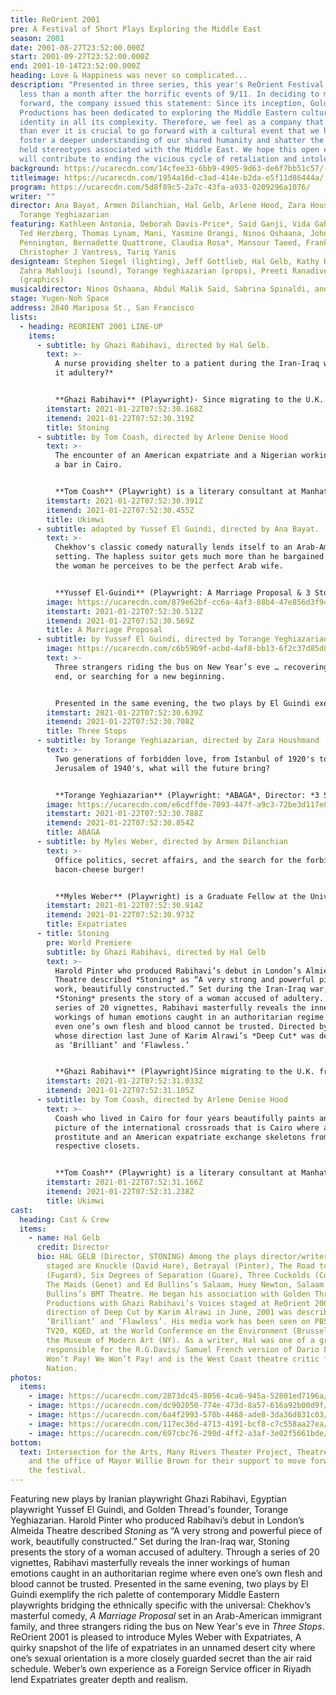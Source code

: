 ```yaml
---
title: ReOrient 2001
pre: A Festival of Short Plays Exploring the Middle East
season: 2001
date: 2001-08-27T23:52:00.000Z
start: 2001-09-27T23:52:00.000Z
end: 2001-10-14T23:52:00.000Z
heading: Love & Happiness was never so complicated...
description: "Presented in three series, this year's ReOrient Festival opens
  less than a month after the horrific events of 9/11. In deciding to move
  forward, the company issued this statement: Since its inception, Golden Thread
  Productions has been dedicated to exploring the Middle Eastern culture and
  identity in all its complexity. Therefore, we feel as a company that now more
  than ever it is crucial to go forward with a cultural event that we hope will
  foster a deeper understanding of our shared humanity and shatter the commonly
  held stereotypes associated with the Middle East. We hope this open exchange
  will contribute to ending the vicious cycle of retaliation and intolerance."
background: https://ucarecdn.com/14cfee33-6bb9-4905-9d63-de6f7bb51c57/-/crop/835x422/0,37/-/preview/
titleimage: https://ucarecdn.com/1954a16d-c3ad-414e-b2da-e5f11d86444a/
program: https://ucarecdn.com/5d8f89c5-2a7c-43fa-a933-0209296a1076/
writer: ""
director: Ana Bayat, Armen Dilanchian, Hal Gelb, Arlene Hood, Zara Houshmand,
  Torange Yeghiazarian
featuring: Kathleen Antonia, Deborah Davis-Price*, Said Ganji, Vida Gahremani,
  Ted Herzberg, Thomas Lynam, Mani, Yasmine Orangi, Ninos Oshaana, John
  Pennington, Bernadette Quattrone, Claudia Rosa*, Mansour Taeed, Frank Toth,
  Christopher J Vantress, Tariq Yanis
designteam: Stephen Siegel (lighting), Jeff Gottlieb, Hal Gelb, Kathy Kennedy,
  Zahra Mahlouji (sound), Torange Yeghiazarian (props), Preeti Ranadive
  (graphics)
musicaldirector: Ninos Oshaana, Abdul Malik Said, Sabrina Spinaldi, and Kathy Kennedy (voice)
stage: Yugen-Noh Space
address: 2840 Mariposa St., San Francisco
lists:
  - heading: REORIENT 2001 LINE-UP
    items:
      - subtitle: by Ghazi Rabihavi, directed by Hal Gelb.
        text: >-
          A nurse providing shelter to a patient during the Iran-Iraq war. *Was
          it adultery?*


          **Ghazi Rabihavi** (Playwright)- Since migrating to the U.K. from Iran where most of his writing is banned from publication, Ghazi has had a number of novels, short stories and plays published and produced in Europe. In 1997, Harold Pinter introduced Ghazi to the British public by producing his play *Look Europe!* at Almeida Theatre in London. Pinter called *Look Europe!* “A work of a gifted writer” and later described *Stoning* as “A very strong and powerful piece of work, beautifully constructed.” In addition to productions in London and Amsterdam *Look Europe!* has also been staged in New York at the Actors’ Studio. This is the world premier of *Stoning*. Ghazi is currently working on his new play, *Captured by Camera*, which will be performed in October in London and Amsterdam. It is based on a true story of Ahmad Batebi, an Iranian film student who is serving 15 years in prison for being photographed by a journalist during the recent student demonstrations in Tehran. *Captured by Camera* and *Look* *Europe!* are both written in support of the prisoners of conscious in Iran.
        itemstart: 2021-01-22T07:52:30.168Z
        itemend: 2021-01-22T07:52:30.319Z
        title: Stoning
      - subtitle: by Tom Coash, directed by Arlene Denise Hood
        text: >-
          The encounter of an American expatriate and a Nigerian working girl at
          a bar in Cairo.


          **Tom Coash** (Playwright) is a literary consultant at Manhattan Theatre Club. Tom previously spent four years teaching playwriting at The American University in Cairo, Egypt. He had several plays produced in Cairo including *Censory Perceptions*, which was also produced at an international festival in Beirut, and his commissioned play *Khamaseen*, which was produced both in Cairo and as part of the Edinburgh Theatre Fringe Festival. In 1994/95 Coash was a Jerome Fellow Playwright-in-Residence at the Playwright’s Center in Minneapolis, MN. Coash has worked professionally for several theatres including Actors Theatre of Louisville and Theatre of the First Amendment.
        itemstart: 2021-01-22T07:52:30.391Z
        itemend: 2021-01-22T07:52:30.455Z
        title: Ukimwi
      - subtitle: adapted by Yussef El Guindi, directed by Ana Bayat.
        text: >-
          Chekhov's classic comedy naturally lends itself to an Arab-American
          setting. The hapless suitor gets much more than he bargained for in
          the woman he perceives to be the perfect Arab wife.


          **Yussef El-Guindi** (Playwright: A Marriage Proposal & 3 Stops) - Primarily a playwright, Yussef  has been active as a poet, actor and filmmaker: His adaptation of Chekhov's *A Marriage Proposal* staged by the Arab Theatrical Arts Guild in Dearborn, MI was nominated for several PAGE awards including Outstanding Achievement in Original Play or Adaptation. His last poem, *Crossing Borders*, was published on placards and placed on buses as part of Seattle’s Poetry and Art on Buses. Yussef’s short film *Love Stalks* won an award for best short narrative film at Seattle Underground Film Festival and was aired on KTEH. A native of Egypt, Yussef holds an M.F.A in Playwriting from Carnegie-Mellon University and was playwright in-residence at Duke University.
        image: https://ucarecdn.com/879e62bf-cc6a-4af3-88b4-47e856d3f942/
        itemstart: 2021-01-22T07:52:30.512Z
        itemend: 2021-01-22T07:52:30.569Z
        title: A Marriage Proposal
      - subtitle: by Yussef El Guindi, directed by Torange Yeghiazarian.
        image: https://ucarecdn.com/c6b59b9f-acbd-4af8-bb13-6f2c37d85d0c/
        text: >-
          Three strangers riding the bus on New Year’s eve … recovering from an
          end, or searching for a new beginning.


          Presented in the same evening, the two plays by El Guindi exemplify the rich palette of contemporary Middle Eastern playwrights bridging the ethnically specific with the universal.
        itemstart: 2021-01-22T07:52:30.639Z
        itemend: 2021-01-22T07:52:30.708Z
        title: Three Stops
      - subtitle: by Torange Yeghiazarian, directed by Zara Houshmand
        text: >-
          Two generations of forbidden love, from Istanbul of 1920's to
          Jerusalem of 1940's, what will the future bring?


          **Torange Yeghiazarian** (Playwright: *ABAGA*, Director: *3 STOPS*) writes, acts and directs for the theatre and is the founder and artistic director of Golden Thread Productions. Among Torange’s writing/ directing credits are *The Myth of Creation* by Iranian writer Sadegh Hedayat, *Publicly Resting*, *Behind Glass Windows*, *Operation No Penetration, Lysistrata 97!* and *Waves*. She has performed in a number of plays and independent films. Born in Iran, Torange received her Masters degree in Theatre Arts from San Francisco State University where she had the opportunity to collaborate with the San Francisco Mime Troupe in creating the melodrama *TORCH*!
        image: https://ucarecdn.com/e6cdffde-7093-447f-a9c3-72be3d117e85/
        itemstart: 2021-01-22T07:52:30.788Z
        itemend: 2021-01-22T07:52:30.854Z
        title: ABAGA
      - subtitle: by Myles Weber, directed by Armen Dilanchian
        text: >-
          Office politics, secret affairs, and the search for the forbidden
          bacon-cheese burger!


          **Myles Weber** (Playwright) is a Graduate Fellow at the University of Maryland, College Park, pursuing a Ph.D. in American literature. He served seven years as a Foreign Service officer in the U.S. State Department, with postings in Stockholm, Riyadh, and Washington, D.C. Kaliyuga Arts premier production of his play *Pride* in June, 1999 at EXIT Theatre received the Dean Goodman Choice Awards, including one for Original Writing. *Pride* was named one of the best new plays of the year by the Bay Area Reporter.
        itemstart: 2021-01-22T07:52:30.914Z
        itemend: 2021-01-22T07:52:30.973Z
        title: Expatriates
      - title: Stoning
        pre: World Premiere
        subtitle: by Ghazi Rabihavi, directed by Hal Gelb
        text: >-
          Harold Pinter who produced Rabihavi’s debut in London’s Almieda
          Theatre described *Stoning* as “A very strong and powerful piece of
          work, beautifully constructed.” Set during the Iran-Iraq war,
          *Stoning* presents the story of a woman accused of adultery. Through a
          series of 20 vignettes, Rabihavi masterfully reveals the inner
          workings of human emotions caught in an authoritarian regime where
          even one’s own flesh and blood cannot be trusted. Directed by Hal Gelb
          whose direction last June of Karim Alrawi’s *Deep Cut* was described
          as ‘Brilliant’ and ‘Flawless.’


          **Ghazi Rabihavi** (Playwright)Since migrating to the U.K. from Iran where most of his writing is banned from publication, Ghazi has had a number of novels, short stories and plays published and produced in Europe. In 1997, Harold Pinter introduced Ghazi to the British public by producing his play *Look Europe!* at Almeida Theatre in London. Pinter called *Look Europe!* “A work of a gifted writer” and later described *Stoning* as “A very strong and powerful piece of work, beautifully constructed.” In addition to productions in London and Amsterdam *Look Europe!* has also been staged in New York at the Actors’ Studio. This is the world premier of *Stoning*. Ghazi is currently working on his new play, *Captured by Camera*, which will be performed in October in London and Amsterdam. It is based on a true story of Ahmad Batebi, an Iranian film student who is serving 15 years in prison for being photographed by a journalist during the recent student demonstrations in Tehran. *Captured by Camera* and *Look* *Europe!* are both written in support of the prisoners of conscious in Iran.
        itemstart: 2021-01-22T07:52:31.033Z
        itemend: 2021-01-22T07:52:31.105Z
      - subtitle: by Tom Coash, directed by Arlene Denise Hood
        text: >-
          Coash who lived in Cairo for four years beautifully paints an intimate
          picture of the international crossroads that is Cairo where a Nigerian
          prostitute and an American expatriate exchange skeletons from their
          respective closets.


          **Tom Coash** (Playwright) is a literary consultant at Manhattan Theatre Club. Tom previously spent four years teaching playwriting at The American University in Cairo, Egypt. He had several plays produced in Cairo including *Censory Perceptions*, which was also produced at an international festival in Beirut, and his commissioned play *Khamaseen*, which was produced both in Cairo and as part of the Edinburgh Theatre Fringe Festival. In 1994/95 Coash was a Jerome Fellow Playwright-in-Residence at the Playwright’s Center in Minneapolis, MN. Coash has worked professionally for several theatres including Actors Theatre of Louisville and Theatre of the First Amendment.
        itemstart: 2021-01-22T07:52:31.166Z
        itemend: 2021-01-22T07:52:31.238Z
        title: Ukimwi
cast:
  heading: Cast & Crew
  items:
    - name: Hal Gelb
      credit: Director
      bio: HAL GELB (Director, STONING) Among the plays director/writer Hal Gelb has
        staged are Knuckle (David Hare), Betrayal (Pinter), The Road to Mecca
        (Fugard), Six Degrees of Separation (Guare), Three Cuckolds (Comedia),
        The Maids (Genet) and Ed Bullins’s Salaam, Huey Newton, Salaam for
        Bullins’s BMT Theatre. He began his association with Golden Thread
        Productions with Ghazi Rabihavi’s Voices staged at ReOrient 2000. Hal’s
        direction of Deep Cut by Karim Alrawi in June, 2001 was described as
        ‘Brilliant’ and ‘Flawless’. His media work has been seen on PBS, KTVU,
        TV20, KQED, at the World Conference on the Environment (Brussels) and
        the Museum of Modern Art (NY). As a writer, Hal was one of a group
        responsible for the R.G.Davis/ Samuel French version of Dario Fo’s We
        Won’t Pay! We Won’t Pay! and is the West Coast theatre critic for The
        Nation.
photos:
  items:
    - image: https://ucarecdn.com/2873dc45-8056-4ca6-945a-52801ed7196a/
    - image: https://ucarecdn.com/dc902050-774e-473d-8a57-616a92b00d9f/
    - image: https://ucarecdn.com/6a4f2993-578b-4468-ade8-3da36d831c03/
    - image: https://ucarecdn.com/117ec36d-4713-4191-bcf8-c7c558aa27ea/
    - image: https://ucarecdn.com/697cbc76-290d-4ff2-a3af-3e02f5661bde/
bottom:
  text: Intersection for the Arts, Many Rivers Theater Project, Theatre Bay Area,
    and the office of Mayor Willie Brown for their support to move forward with
    the festival.
---
```

Featuring new plays by Iranian playwright Ghazi Rabihavi, Egyptian playwright Yussef El Guindi, and Golden Thread's founder, Torange Yeghiazarian. Harold Pinter who produced Rabihavi’s debut in London’s Almeida Theatre described *Stoning* as “A very strong and powerful piece of work, beautifully constructed.” Set during the Iran-Iraq war, Stoning presents the story of a woman accused of adultery. Through a series of 20 vignettes, Rabihavi masterfully reveals the inner workings of human emotions caught in an authoritarian regime where even one’s own flesh and blood cannot be trusted. Presented in the same evening, two plays by El Guindi exemplify the rich palette of contemporary Middle Eastern playwrights bridging the ethnically specific with the universal: Chekhov’s masterful comedy, *A Marriage Proposal* set in an Arab-American immigrant family, and three strangers riding the bus on New Year's eve in *Three Stops*. ReOrient 2001 is pleased to introduce Myles Weber with Expatriates, A quirky snapshot of the life of expatriates in an unnamed desert city where one’s sexual orientation is a more closely guarded secret than the air raid schedule. Weber’s own experience as a Foreign Service officer in Riyadh lend Expatriates greater depth and realism.